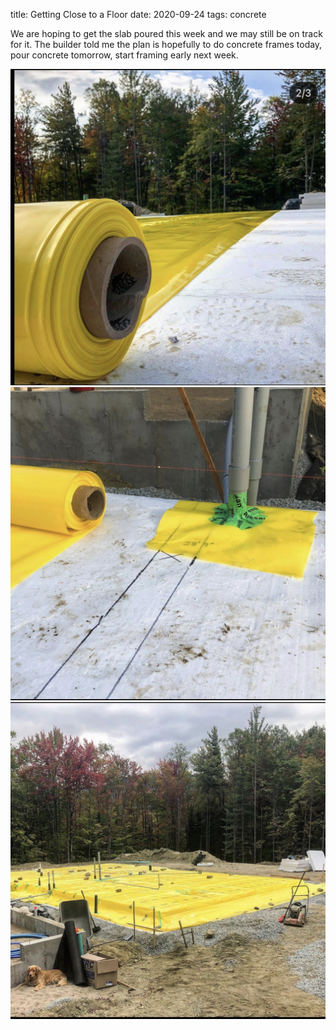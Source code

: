 title: Getting Close to a Floor
date: 2020-09-24
tags: concrete


We are hoping to get the slab poured this week and we may still be on track for it.  The builder told me the plan is hopefully to do concrete frames today, pour concrete tomorrow, start framing early next week.

![](/files/vaporbarrier2.jpeg)       
![](/files/vaporbarrier3.jpeg)       
![](/files/vaporbarrier1.jpeg)       
